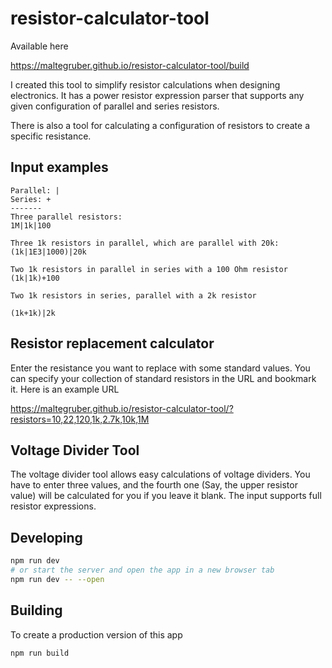 
# resistor-calculator-tool
Available here

https://maltegruber.github.io/resistor-calculator-tool/build

I created this tool to simplify resistor calculations when designing electronics. It has a power resistor expression parser that supports any given configuration of parallel and series resistors.

There is also a tool for calculating a configuration of resistors to create a specific resistance.


## Input examples


```
Parallel: |
Series: +
-------
Three parallel resistors:
1M|1k|100

Three 1k resistors in parallel, which are parallel with 20k:
(1k|1E3|1000)|20k

Two 1k resistors in parallel in series with a 100 Ohm resistor
(1k|1k)+100

Two 1k resistors in series, parallel with a 2k resistor

(1k+1k)|2k

```

## Resistor replacement calculator
Enter the resistance you want to replace with some standard values. You can specify your collection of standard resistors in the URL and bookmark it. Here is an example URL

https://maltegruber.github.io/resistor-calculator-tool/?resistors=10,22,120,1k,2.7k,10k,1M


## Voltage Divider Tool
The voltage divider tool allows easy calculations of voltage dividers. You have to enter three values, and the fourth one (Say, the upper resistor value) will be calculated for you if you leave it blank. The input supports full resistor expressions.



## Developing

```bash
npm run dev
# or start the server and open the app in a new browser tab
npm run dev -- --open
```
## Building

To create a production version of this app

```bash
npm run build
```